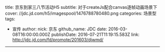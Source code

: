 title: 京东到家三八节活动H5
subtitle: 对于createJs配合canvas逐帧动画场景下
cover: //jdc.jd.com/h5/imagespool/1476788780480.png
categories: 场景型
tags:
  - 宣传
author:
  nick: 京东
  github_name: JDC
date: 2016-03-08T16:00:00.000Z
publishDate: 2016-07-21T11:19:15.583Z
link: http://jdc.jd.com/fd/promote/201603/djwmd/
---